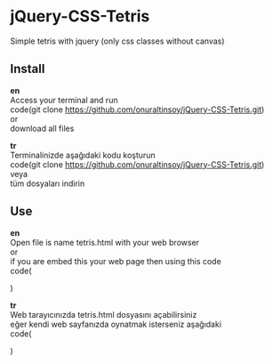# jQuery-CSS-Tetris
Simple tetris with jquery (only css classes without canvas)
## Install
**en**<br>
Access your terminal and run<br>
code(git clone https://github.com/onuraltinsoy/jQuery-CSS-Tetris.git)<br>
or<br>
download all files<br>

**tr**<br>
Terminalinizde aşağıdaki kodu koşturun<br>
code(git clone https://github.com/onuraltinsoy/jQuery-CSS-Tetris.git)<br>
veya<br>
tüm dosyaları indirin<br>

## Use
**en**<br>
Open file is name tetris.html with your web browser<br>
or<br>
if you are embed this your web page then using this code<br>
code(
<script src="http://www.onuraltinsoy/jQuery-CSS-Tetris/jquerycsstetris.js"></script>
<div id="jquerycsstetris"></div>
)<br>

**tr**<br>
Web tarayıcınızda tetris.html dosyasını açabilirsiniz<br>
eğer kendi web sayfanızda oynatmak isterseniz aşağıdaki<br>
code(
<script src="http://www.onuraltinsoy/jQuery-CSS-Tetris/jquerycsstetris.js"></script>
<div id="jquerycsstetris"></div>
)